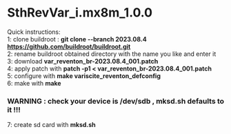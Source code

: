 # SthRevVar_i.mx8m_1.0.0<br>
Quick instructions:<br>
1: clone buildroot : <b>git clone --branch 2023.08.4 https://github.com/buildroot/buildroot.git</b><br>
2: rename buildroot obtained directory with the name you like and enter it<br>
3: download <b>var_reventon_br-2023.08.4_001.patch</b><br>
4: apply patch with <b>patch -p1 < var_reventon_br-2023.08.4_001.patch</b><br>
5: configure with <b>make variscite_reventon_defconfig</b><br>
6: make with <b>make</b><br>
### WARNING : check your device is /dev/sdb , mksd.sh defaults to it !!!
7: create sd card with <b>mksd.sh</b><br>

